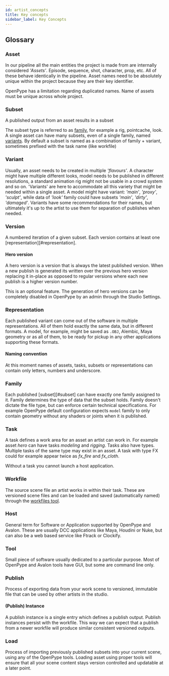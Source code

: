 ```yaml
---
id: artist_concepts
title: Key concepts
sidebar_label: Key Concepts
---
```


## Glossary

### Asset

In our pipeline all the main entities the project is made from are internally considered *'Assets'*. Episode, sequence, shot, character, prop, etc. All of these behave identically in the pipeline. Asset names need to be absolutely unique within the project because they are their key identifier.

OpenPype has a limitation regarding duplicated names. Name of assets must be unique across whole project.

### Subset

A published output from an asset results in a subset

The subset type is referred to as [family](#family), for example a rig, pointcache, look.
A single asset can have many subsets, even of a single family, named [variants](#variant).
By default a subset is named as a combination of family + variant, sometimes prefixed with the task name (like workfile)

### Variant

Usually, an asset needs to be created in multiple *'flavours'*. A character might have multiple different looks, model needs to be published in different resolutions, a standard animation rig might not be usable in a crowd system and so on. 'Variants' are here to accommodate all this variety that might be needed within a single asset. A model might have variant: *'main'*, *'proxy'*, *'sculpt'*, while data of *'look'* family could have subsets *'main'*, *'dirty'*, *'damaged'*. Variants have some recommendations for their names, but ultimately it's up to the artist to use them for separation of publishes when needed.

### Version

A numbered iteration of a given subset. Each version contains at least one [representation][#representation].

#### Hero version

A hero version is a version that is always the latest published version. When a new publish is generated its written over the previous hero version replacing it in-place as opposed to regular versions where each new publish is a higher version number.

This is an optional feature. The generation of hero versions can be completely disabled in OpenPype by an admin through the Studio Settings.

### Representation

Each published variant can come out of the software in multiple representations. All of them hold exactly the same data, but in different formats. A model, for example, might be saved as `.OBJ`, Alembic, Maya geometry or as all of them, to be ready for pickup in any other applications supporting these formats.


#### Naming convention

At this moment names of assets, tasks, subsets or representations can contain only letters, numbers and underscore.

### Family

Each published [subset][#subset] can have exactly one family assigned to it. Family determines the type of data that the subset holds. Family doesn't dictate the file type, but can enforce certain technical specifications. For example OpenPype default configuration expects `model` family to only contain geometry without any shaders or joints when it is published.

### Task

A task defines a work area for an asset an artist can work in. For example asset *hero* can have tasks *modeling* and *rigging*. Tasks also have types. Multiple tasks of the same type may exist in an asset. A task with type FX could for example appear twice as *fx_fire* and *fx_cloth*.

Without a task you cannot launch a host application.

### Workfile

The source scene file an artist works in within their task. These are versioned scene files and can be loaded and saved (automatically named) through the [workfiles tool](artist_tools_workfiles.md).

### Host

General term for Software or Application supported by OpenPype and Avalon. These are usually DCC applications like Maya, Houdini or Nuke, but can also be a web based service like Ftrack or Clockify.

### Tool

Small piece of software usually dedicated to a particular purpose. Most of OpenPype and Avalon tools have GUI, but some are command line only.


### Publish

Process of exporting data from your work scene to versioned, immutable file that can be used by other artists in the studio.

#### (Publish) Instance

A publish instance is a single entry which defines a publish output. Publish instances persist with the workfile. This way we can expect that a publish from a newer workfile will produce similar consistent versioned outputs.

### Load

Process of importing previously published subsets into your current scene, using any of the OpenPype tools.
Loading asset using proper tools will ensure that all your scene content stays version controlled and updatable at a later point.
